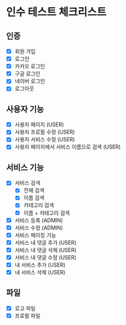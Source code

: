 # 인수 테스트 체크리스트

## 인증 
- [X] 회원 가입
- [X] 로그인
- [X] 카카오 로그인
- [X] 구글 로그인
- [X] 네이버 로그인
- [X] 로그아웃

## 사용자 기능
- [X] 사용자 페이지 (USER)
- [X] 사용자 프로필 수정 (USER)
- [X] 사용자 서비스 수정 (USER)
- [X] 사용자 페이지에서 서비스 이름으로 검색 (USER)

## 서비스 기능

- [X] 서비스 검색 
  - [X] 전체 검색
  - [X] 이름 검색
  - [X] 카테고리 검색
  - [X] 이름 + 카테고리 검색

- [X] 서비스 등록 (ADMIN)
- [X] 서비스 수정 (ADMIN)
- [X] 서비스 페이징 기능
- [X] 서비스 내 댓글 추가 (USER)
- [X] 서비스 내 댓글 삭제 (USER)
- [X] 서비스 내 댓글 수정 (USER)
- [X] 내 서비스 추가 (USER)
- [X] 내 서비스 삭제 (USER)

## 파일 
- [X] 로고 파일
- [X] 프로필 파일